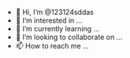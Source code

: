 - 👋 Hi, I’m @123124sddas
- 👀 I’m interested in ...
- 🌱 I’m currently learning ...
- 💞️ I’m looking to collaborate on ...
- 📫 How to reach me ...

<!---
123124sddas/123124sddas is a ✨ special ✨ repository because its `README.md` (this file) appears on your GitHub profile.
You can click the Preview link to take a look at your changes.
--->
